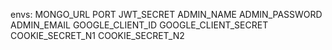 envs:
	MONGO_URL
	PORT
	JWT_SECRET
	ADMIN_NAME
	ADMIN_PASSWORD
	ADMIN_EMAIL
	GOOGLE_CLIENT_ID
	GOOGLE_CLIENT_SECRET
	COOKIE_SECRET_N1
	COOKIE_SECRET_N2
